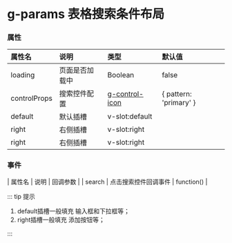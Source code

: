 # g-params 表格搜索条件布局

### 属性

| 属性名          | 说明                 | 类型                 | 默认值                 |
| :-------------- | :------------------- | :------------------- | :------------------- |
| loading         |  页面是否加载中        | Boolean            |  false               |
| controlProps    |  搜索控件配置          | [g-control-icon](/reference/icon/#g-control-icon-按钮图标-控件图标)    |  { pattern: 'primary' }               |
| default         |  默认插槽            | v-slot:default     |                   |
| right           |  右侧插槽            | v-slot:right     |                   |
| right           |  右侧插槽            | v-slot:right     |                   |


### 事件

| 属性名          | 说明                 | 回调参数                 |
| search          |  点击搜索控件回调事件 | function()               |


::: tip 提示

1. default插槽一般填充 输入框和下拉框等；
2. right插槽一般填充 添加按钮等；

:::
